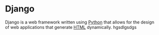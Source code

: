 # Django

Django is a web framework written using [Python](/wiki/Python) that allows for the design of web applications that generate [HTML](/wiki/HTML) dynamically.
hgsdlgsdgs